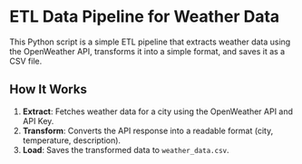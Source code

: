 # ETL Data Pipeline for Weather Data

This Python script is a simple ETL pipeline that extracts weather data using the OpenWeather API, transforms it into a simple format, and saves it as a CSV file.

## How It Works
1. **Extract**: Fetches weather data for a city using the OpenWeather API and API Key.
2. **Transform**: Converts the API response into a readable format (city, temperature, description).
3. **Load**: Saves the transformed data to `weather_data.csv`.

